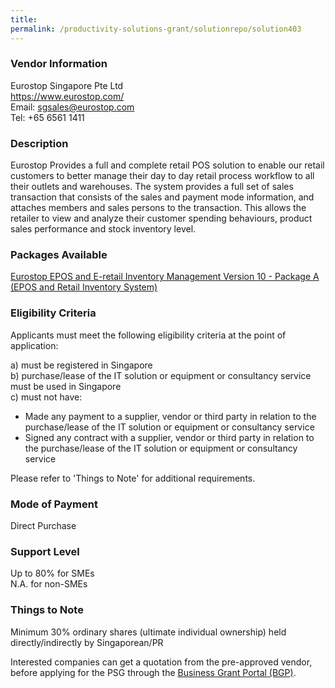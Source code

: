 ```yaml
---
title: 
permalink: /productivity-solutions-grant/solutionrepo/solution403
---
```


### Vendor Information
Eurostop Singapore Pte Ltd<br>https://www.eurostop.com/<br>Email: sgsales@eurostop.com<br>Tel: +65 6561 1411

### Description

Eurostop Provides a full and complete retail POS solution to enable our retail customers to better manage their day to day retail process workflow to all their outlets and warehouses. The system provides a full set of sales transaction that consists of the sales and payment mode information, and attaches members and sales persons to the transaction. This allows the retailer to view and analyze their customer spending behaviours, product sales performance and stock inventory level.

### Packages Available

<a href='https://www.gobusiness.gov.sg/images/psg/Eurostop_Singapore_20190001_Annex_3_20200625150732_Part_1.pdf' target='_blank'>Eurostop EPOS and E-retail Inventory Management Version 10 - Package A (EPOS and Retail Inventory System)</a>

### Eligibility Criteria

Applicants must meet the following eligibility criteria at the point of application:

a) must be registered in Singapore <br>
b) purchase/lease of the IT solution or equipment or consultancy service must be used in Singapore <br>
c) must not have:
- Made any payment to a supplier, vendor or third party in relation to the purchase/lease of the IT solution or equipment or consultancy service
- Signed any contract with a supplier, vendor or third party in relation to the purchase/lease of the IT solution or equipment or consultancy service

Please refer to 'Things to Note' for additional requirements.

### Mode of Payment
Direct Purchase

### Support Level
Up to 80% for SMEs <br>
N.A. for non-SMEs

### Things to Note
Minimum 30% ordinary shares (ultimate individual ownership) held directly/indirectly by Singaporean/PR

Interested companies can get a quotation from the pre-approved vendor, before applying for the PSG through the <a target='_blank' href='https://www.businessgrants.gov.sg/'>Business Grant Portal (BGP)</a>.
